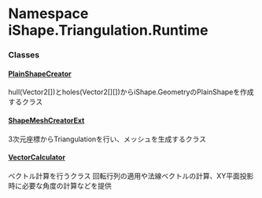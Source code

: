 # Namespace iShape.Triangulation.Runtime
### Classes
#### [PlainShapeCreator](plainShapeCreator.md)
hull(Vector2[])とholes(Vector2[][])からiShape.GeometryのPlainShapeを作成するクラス
#### [ShapeMeshCreatorExt](shapeMeshCreatorExt.md)
3次元座標からTriangulationを行い、メッシュを生成するクラス
#### [VectorCalculator](vectorCalculator.md)
ベクトル計算を行うクラス
回転行列の適用や法線ベクトルの計算、XY平面投影時に必要な角度の計算などを提供